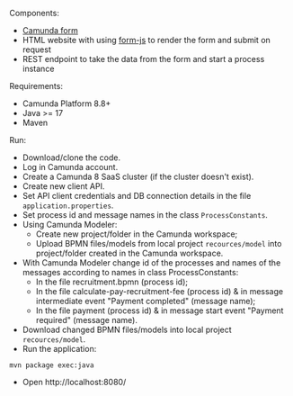 Components:
* [Camunda form](https://docs.camunda.io/docs/components/modeler/forms/camunda-forms-reference/)
* HTML website with using [form-js](https://bpmn.io/toolkit/form-js/) to render the form and submit on request
* REST endpoint to take the data from the form and start a process instance

Requirements:
* Camunda Platform 8.8+
* Java >= 17
* Maven

Run:
* Download/clone the code.
* Log in Camunda account.
* Create a Camunda 8 SaaS cluster (if the cluster doesn't exist).
* Create new client API.
* Set API client credentials and DB connection details in the file `application.properties`.
* Set process id and message names in the class `ProcessConstants`.
* Using Camunda Modeler:
  * Create new project/folder in the Camunda workspace;
  * Upload BPMN files/models from local project `recources/model` into project/folder created in the Camunda workspace.
* With Camunda Modeler change id of the processes and names of the messages according to names in class ProcessConstants:
  * In the file recruitment.bpmn (process id);
  * In the file calculate-pay-recruitment-fee (process id) & in message intermediate event "Payment completed" (message name);
  * In the file payment (process id) & in message start event "Payment required" (message name).
* Download changed BPMN files/models into local project `recources/model`.
* Run the application:

```
mvn package exec:java
```

* Open http://localhost:8080/